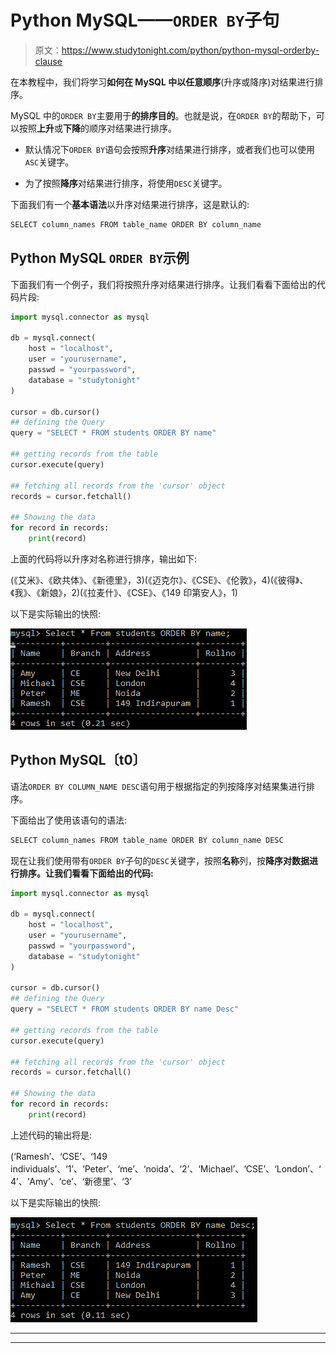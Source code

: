 # Python MySQL——`ORDER BY`子句

> 原文：<https://www.studytonight.com/python/python-mysql-orderby-clause>

在本教程中，我们将学习**如何在 MySQL 中以任意顺序**(升序或降序)对结果进行排序。

MySQL 中的`ORDER BY`主要用于**的排序目的**。也就是说，在`ORDER BY`的帮助下，可以按照**上升**或**下降**的顺序对结果进行排序。

*   默认情况下`ORDER BY`语句会按照**升序**对结果进行排序，或者我们也可以使用`ASC`关键字。

*   为了按照**降序**对结果进行排序，将使用`DESC`关键字。

下面我们有一个**基本语法**以升序对结果进行排序，这是默认的:

```py
SELECT column_names FROM table_name ORDER BY column_name
```

## Python MySQL `ORDER BY`示例

下面我们有一个例子，我们将按照升序对结果进行排序。让我们看看下面给出的代码片段:

```py
import mysql.connector as mysql

db = mysql.connect(
    host = "localhost",
    user = "yourusername",
    passwd = "yourpassword",
    database = "studytonight"
)

cursor = db.cursor()
## defining the Query
query = "SELECT * FROM students ORDER BY name"

## getting records from the table
cursor.execute(query)

## fetching all records from the 'cursor' object
records = cursor.fetchall()

## Showing the data
for record in records:
    print(record)
```

上面的代码将以升序对名称进行排序，输出如下:

(《艾米》、《欧共体》、《新德里》，3)(《迈克尔》、《CSE》、《伦敦》，4)(《彼得》、《我》、《新娘》，2)(《拉麦什》、《CSE》、《149 印第安人》，1)

以下是实际输出的快照:

![Python mysql order by example](img/d3a9dc4e196d5796f872758af257d344.png)

## Python MySQL〔t0〕

语法`ORDER BY COLUMN_NAME DESC`语句用于根据指定的列按降序对结果集进行排序。

下面给出了使用该语句的语法:

```py
SELECT column_names FROM table_name ORDER BY column_name DESC 
```

现在让我们使用带有`ORDER BY`子句的`DESC`关键字，按照**名称**列，按**降序对数据进行排序。让我们看看下面给出的代码:**

```py
import mysql.connector as mysql

db = mysql.connect(
    host = "localhost",
    user = "yourusername",
    passwd = "yourpassword",
    database = "studytonight"
)

cursor = db.cursor()
## defining the Query
query = "SELECT * FROM students ORDER BY name Desc"

## getting records from the table
cursor.execute(query)

## fetching all records from the 'cursor' object
records = cursor.fetchall()

## Showing the data
for record in records:
    print(record)
```

上述代码的输出将是:

(‘Ramesh’、‘CSE’、‘149 individuals’、‘1’、‘Peter’、‘me’、‘noida’、‘2’、‘Michael’、‘CSE’、‘London’、‘4’、‘Amy’、‘ce’、‘新德里’、‘3’

以下是实际输出的快照:

![python mysql order by clause in query](img/886eb96d27feb08a030b5cdf4c8ad439.png)

* * *

* * *